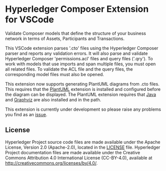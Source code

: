 # Hyperledger Composer Extension for VSCode 

Validate Composer models that define the structure of your business network 
in terms of Assets, Participants and Transactions.

This VSCode extension parses '.cto' files using the Hyperledger Composer parser
and reports any validation errors. It will also parse and validate Hyperledger
Composer 'permissions.acl' files and query files ('.qry'). To work with models 
that use imports and span multiple files, you must open all related files. 
To validate the ACL file and the query files, the corresponding model files 
must also be opened.

This extension now supports generating PlantUML diagrams from .cto files. This 
requires that the [PlantUML](https://marketplace.visualstudio.com/items?itemName=jebbs.plantuml) extension is installed and configured before the 
diagram can be displayed. The PlantUML extension requires that [Java](https://java.com/en/download/) and [Graphviz](http://www.graphviz.org/Download..php) are also installed and in the path.

This extension is currently under development so please raise any problems you find as an 
[issue](https://github.com/hyperledger/composer-vscode-plugin/issues).

## License <a name="license"></a>
Hyperledger Project source code files are made available under the Apache License, Version 2.0 (Apache-2.0), located in the [LICENSE](LICENSE.txt) file. Hyperledger Project documentation files are made available under the Creative Commons Attribution 4.0 International License (CC-BY-4.0), available at http://creativecommons.org/licenses/by/4.0/.